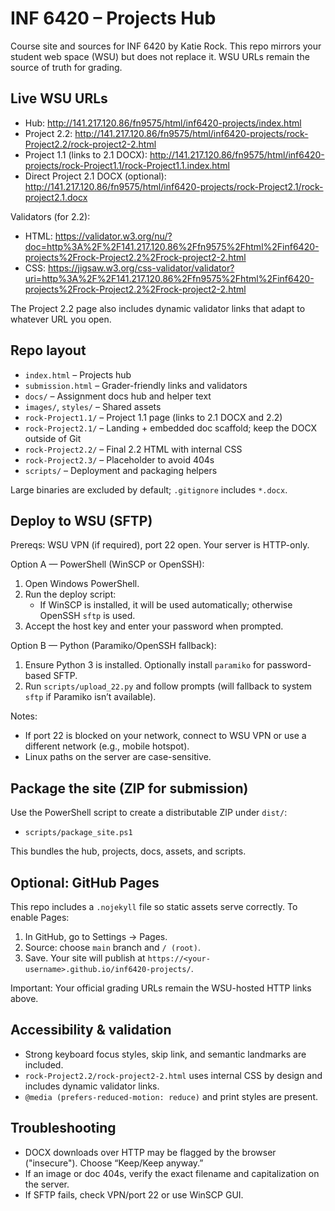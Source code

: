# INF 6420 – Projects Hub

Course site and sources for INF 6420 by Katie Rock. This repo mirrors your student web space (WSU) but does not replace it. WSU URLs remain the source of truth for grading.

## Live WSU URLs

- Hub: http://141.217.120.86/fn9575/html/inf6420-projects/index.html
- Project 2.2: http://141.217.120.86/fn9575/html/inf6420-projects/rock-Project2.2/rock-project2-2.html
- Project 1.1 (links to 2.1 DOCX): http://141.217.120.86/fn9575/html/inf6420-projects/rock-Project1.1/rock-Project1.1.index.html
- Direct Project 2.1 DOCX (optional): http://141.217.120.86/fn9575/html/inf6420-projects/rock-Project2.1/rock-project2.1.docx

Validators (for 2.2):
- HTML: https://validator.w3.org/nu/?doc=http%3A%2F%2F141.217.120.86%2Ffn9575%2Fhtml%2Finf6420-projects%2Frock-Project2.2%2Frock-project2-2.html
- CSS:  https://jigsaw.w3.org/css-validator/validator?uri=http%3A%2F%2F141.217.120.86%2Ffn9575%2Fhtml%2Finf6420-projects%2Frock-Project2.2%2Frock-project2-2.html

The Project 2.2 page also includes dynamic validator links that adapt to whatever URL you open.

## Repo layout

- `index.html` – Projects hub
- `submission.html` – Grader-friendly links and validators
- `docs/` – Assignment docs hub and helper text
- `images/`, `styles/` – Shared assets
- `rock-Project1.1/` – Project 1.1 page (links to 2.1 DOCX and 2.2)
- `rock-Project2.1/` – Landing + embedded doc scaffold; keep the DOCX outside of Git
- `rock-Project2.2/` – Final 2.2 HTML with internal CSS
- `rock-Project2.3/` – Placeholder to avoid 404s
- `scripts/` – Deployment and packaging helpers

Large binaries are excluded by default; `.gitignore` includes `*.docx`.

## Deploy to WSU (SFTP)

Prereqs: WSU VPN (if required), port 22 open. Your server is HTTP-only.

Option A — PowerShell (WinSCP or OpenSSH):
1. Open Windows PowerShell.
2. Run the deploy script:
   - If WinSCP is installed, it will be used automatically; otherwise OpenSSH `sftp` is used.
3. Accept the host key and enter your password when prompted.

Option B — Python (Paramiko/OpenSSH fallback):
1. Ensure Python 3 is installed. Optionally install `paramiko` for password-based SFTP.
2. Run `scripts/upload_22.py` and follow prompts (will fallback to system `sftp` if Paramiko isn’t available).

Notes:
- If port 22 is blocked on your network, connect to WSU VPN or use a different network (e.g., mobile hotspot).
- Linux paths on the server are case-sensitive.

## Package the site (ZIP for submission)

Use the PowerShell script to create a distributable ZIP under `dist/`:
- `scripts/package_site.ps1`

This bundles the hub, projects, docs, assets, and scripts.

## Optional: GitHub Pages

This repo includes a `.nojekyll` file so static assets serve correctly. To enable Pages:
1. In GitHub, go to Settings → Pages.
2. Source: choose `main` branch and `/ (root)`.
3. Save. Your site will publish at `https://<your-username>.github.io/inf6420-projects/`.

Important: Your official grading URLs remain the WSU-hosted HTTP links above.

## Accessibility & validation

- Strong keyboard focus styles, skip link, and semantic landmarks are included.
- `rock-Project2.2/rock-project2-2.html` uses internal CSS by design and includes dynamic validator links.
- `@media (prefers-reduced-motion: reduce)` and print styles are present.

## Troubleshooting

- DOCX downloads over HTTP may be flagged by the browser ("insecure"). Choose “Keep/Keep anyway.”
- If an image or doc 404s, verify the exact filename and capitalization on the server.
- If SFTP fails, check VPN/port 22 or use WinSCP GUI.
